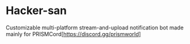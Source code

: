 # Hacker-san
Customizable multi-platform stream-and-upload notification bot made mainly for PRISMCord[https://discord.gg/prismworld]
